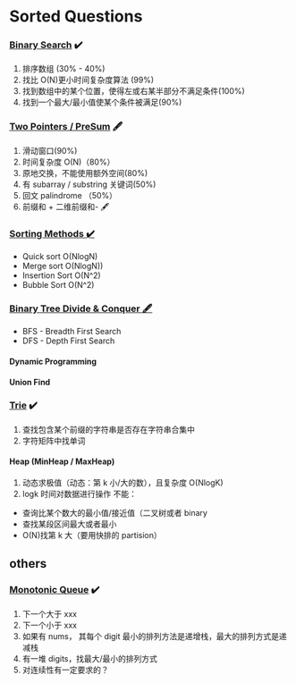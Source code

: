 # Sorted Questions

### [Binary Search](https://github.com/lilyzhaoyilu/LeetCodeRecord/blob/master/sortedQuestions/Binary%20Search.md) :heavy_check_mark:

1. 排序数组 (30% - 40%)
2. 找比 O(N)更小时间复杂度算法 (99%)
3. 找到数组中的某个位置，使得左或右某半部分不满足条件(100%)
4. 找到一个最大/最小值使某个条件被满足(90%)

### [Two Pointers / PreSum](https://github.com/lilyzhaoyilu/LeetCodeRecord/blob/master/sortedQuestions/Two%20Pointers%20%26%20Sliding%20Window.md) :fountain_pen:

1. 滑动窗口(90%)
2. 时间复杂度 O(N)（80%）
3. 原地交换，不能使用额外空间(80%)
4. 有 subarray / substring 关键词(50%)
5. 回文 palindrome （50%）
6. 前缀和 + 二维前缀和- :fountain_pen:

### [Sorting Methods :heavy_check_mark:](https://github.com/lilyzhaoyilu/LeetCode-Notes/blob/master/sortedQuestions/Sortings%20Methods.md)

- Quick sort O(NlogN)
- Merge sort O(NlogN))
- Insertion Sort O(N^2)
- Bubble Sort O(N^2)

### [Binary Tree Divide & Conquer :fountain_pen:](https://github.com/lilyzhaoyilu/LeetCode-Notes/blob/master/sortedQuestions/Binary%20Tree%20Divide%20%26%20Conquer.md)

- BFS - Breadth First Search
- DFS - Depth First Search

#### Dynamic Programming

#### Union Find

### [Trie](https://github.com/lilyzhaoyilu/LeetCodeRecord/blob/master/sortedQuestions/Trie.md) :heavy_check_mark:

1. 查找包含某个前缀的字符串是否存在字符串合集中
2. 字符矩阵中找单词

#### Heap (MinHeap / MaxHeap)

1. 动态求极值（动态：第 k 小/大的数），且复杂度 O(NlogK)
2. logk 时间对数据进行操作
   不能：

- 查询比某个数大的最小值/接近值（二叉树或者 binary
- 查找某段区间最大或者最小
- O(N)找第 k 大（要用快排的 partision）

## others

### [Monotonic Queue](https://github.com/lilyzhaoyilu/LeetCode-Notes/blob/master/sortedQuestions/Monotonic%20Queue.md) :heavy_check_mark:

1. 下一个大于 xxx
2. 下一个小于 xxx
3. 如果有 nums， 其每个 digit 最小的排列方法是递增栈，最大的排列方式是递减栈
4. 有一堆 digits，找最大/最小的排列方式
5. 对连续性有一定要求的？
